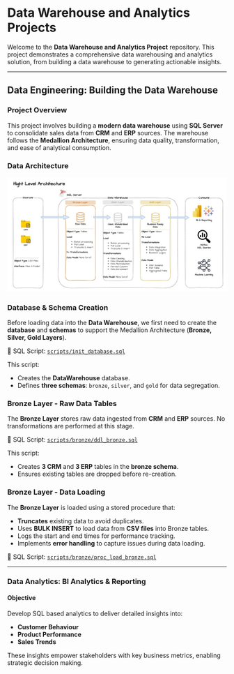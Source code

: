 # Data Warehouse and Analytics Projects

Welcome to the **Data Warehouse and Analytics Project** repository.
This project demonstrates a comprehensive data warehousing and analytics solution, from building a data warehouse to generating actionable insights.

---

## Data Engineering: Building the Data Warehouse

### Project Overview
This project involves building a **modern data warehouse** using **SQL Server** to consolidate sales data from **CRM** and **ERP** sources. The warehouse follows the **Medallion Architecture**, ensuring data quality, transformation, and ease of analytical consumption.

### Data Architecture
![Data Architecture](docs/Data%20Architecture.jpg)

### Database & Schema Creation

Before loading data into the **Data Warehouse**, we first need to create the **database** and **schemas** to support the Medallion Architecture (**Bronze, Silver, Gold Layers**).

📜 SQL Script: [`scripts/init_database.sql`](scripts/init_database.sql)

This script:
- Creates the **DataWarehouse** database.
- Defines **three schemas**: `bronze`, `silver`, and `gold` for data segregation.

### Bronze Layer - Raw Data Tables  

The **Bronze Layer** stores raw data ingested from **CRM** and **ERP** sources. No transformations are performed at this stage.  

📜 SQL Script: [`scripts/bronze/ddl_bronze.sql`](scripts/bronze/ddl_bronze.sql)  

This script:  
- Creates **3 CRM** and **3 ERP** tables in the **bronze schema**.  
- Ensures existing tables are dropped before re-creation.

### Bronze Layer - Data Loading  

The **Bronze Layer** is loaded using a stored procedure that:  
- **Truncates** existing data to avoid duplicates.  
- Uses **BULK INSERT** to load data from **CSV files** into Bronze tables.  
- Logs the start and end times for performance tracking.  
- Implements **error handling** to capture issues during data loading.  

📜 SQL Script: [`scripts/bronze/proc_load_bronze.sql`](scripts/bronze/proc_load_bronze.sql)  

---

### Data Analytics: BI Analytics & Reporting

#### Objective
Develop SQL based analytics to deliver detailed insights into:
- **Customer Behaviour**
- **Product Performance**
- **Sales Trends**

These insights empower stakeholders with key business metrics, enabling strategic decision making.
